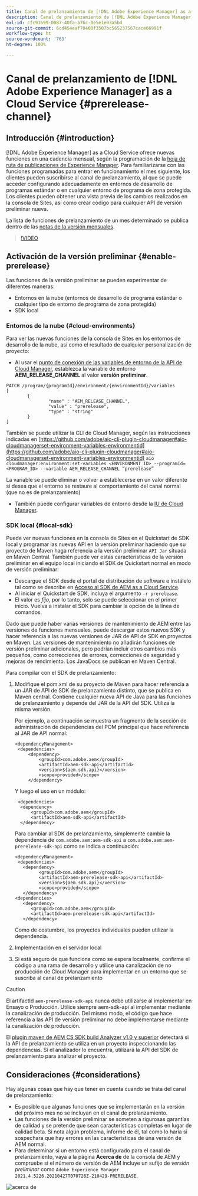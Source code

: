 ```yaml
---
title: Canal de prelanzamiento de [!DNL Adobe Experience Manager] as a Cloud Service
description: Canal de prelanzamiento de [!DNL Adobe Experience Manager] as a Cloud Service
exl-id: cfc91699-0087-40fa-a76c-0e5e1e03a5bd
source-git-commit: 6cd454eaf70400f3507bc565237567cace66991f
workflow-type: ht
source-wordcount: '763'
ht-degree: 100%

---
```


# Canal de prelanzamiento de [!DNL Adobe Experience Manager] as a Cloud Service {#prerelease-channel}


## Introducción {#introduction}

[!DNL Adobe Experience Manager] as a Cloud Service ofrece nuevas funciones en una cadencia mensual, según la programación de la [hoja de ruta de publicaciones de Experience Manager](https://experienceleague.adobe.com/docs/experience-manager-release-information/aem-release-updates/update-releases-roadmap.html?lang=es#aem-as-cloud-service). Para familiarizarse con las funciones programadas para entrar en funcionamiento el mes siguiente, los clientes pueden suscribirse al canal de prelanzamiento, al que se puede acceder configurando adecuadamente en entornos de desarrollo de programas estándar o en cualquier entorno de programa de zona protegida. Los clientes pueden obtener una vista previa de los cambios realizados en la consola de Sites, así como crear código para cualquier API de versión preliminar nueva.

La lista de funciones de prelanzamiento de un mes determinado se publica dentro de las [notas de la versión mensuales](/help/release-notes/release-notes-cloud/release-notes-current.md).

>[!VIDEO](/help/release-notes/assets/prerelease-overview.mp4)

## Activación de la versión preliminar {#enable-prerelease}

Las funciones de la versión preliminar se pueden experimentar de diferentes maneras:

* Entornos en la nube (entornos de desarrollo de programa estándar o cualquier tipo de entorno de programa de zona protegida)
* SDK local

### Entornos de la nube {#cloud-environments}

Para ver las nuevas funciones de la consola de Sites en los entornos de desarrollo de la nube, así como el resultado de cualquier personalización de proyecto:

* Al usar el [punto de conexión de las variables de entorno de la API de Cloud Manager](https://www.adobe.io/apis/experiencecloud/cloud-manager/api-reference.html#/Variables/patchEnvironmentVariables), establezca la variable de entorno **AEM_RELEASE_CHANNEL** al valor **versión preliminar**.

```
PATCH /program/{programId}/environment/{environmentId}/variables
[
        {
                "name" : "AEM_RELEASE_CHANNEL",
                "value" : "prerelease",
                "type" : "string"
        }
]
```

También se puede utilizar la CLI de Cloud Manager, según las instrucciones indicadas en [https://github.com/adobe/aio-cli-plugin-cloudmanager#aio-cloudmanagerset-environment-variables-environmentid](https://github.com/adobe/aio-cli-plugin-cloudmanager#aio-cloudmanagerset-environment-variables-environmentid)
```aio cloudmanager:environment:set-variables <ENVIRONMENT_ID> --programId=<PROGRAM_ID> --variable AEM_RELEASE_CHANNEL “prerelease”```


La variable se puede eliminar o volver a establecerse en un valor diferente si desea que el entorno se restaure al comportamiento del canal normal (que no es de prelanzamiento)

* También puede configurar variables de entorno desde la [IU de Cloud Manager](/help/implementing/cloud-manager/environment-variables.md).

### SDK local {#local-sdk}

Puede ver nuevas funciones en la consola de Sites en el Quickstart de SDK local y programar las nuevas API en la versión preliminar haciendo que su proyecto de Maven haga referencia a la versión preliminar `API Jar` situada en Maven Central. También puede ver estas características de la versión preliminar en el equipo local iniciando el SDK de Quickstart normal en modo de versión preliminar:

* Descargue el SDK desde el portal de distribución de software e instálelo tal como se describe en [Acceso al SDK de AEM as a Cloud Service](/help/implementing/developing/introduction/aem-as-a-cloud-service-sdk.md).
* Al iniciar el Quickstart de SDK, incluya el argumento `-r prerelease`.
* El valor es *fijo*, por lo tanto, solo se puede seleccionar en el primer inicio. Vuelva a instalar el SDK para cambiar la opción de la línea de comandos.

Dado que puede haber varias versiones de mantenimiento de AEM entre las versiones de funciones mensuales, puede descargar estos nuevos SDK y hacer referencia a las nuevas versiones de JAR de API de SDK en proyectos en Maven. Las versiones de mantenimiento no añadirán funciones de versión preliminar adicionales, pero podrían incluir otros cambios más pequeños, como correcciones de errores, correcciones de seguridad y mejoras de rendimiento.
Los JavaDocs se publican en Maven Central.

Para compilar con el SDK de prelanzamiento:

1. Modifique el pom.xml de su proyecto de Maven para hacer referencia a un JAR de API de SDK de prelanzamiento distinto, que se publica en Maven central. Contiene cualquier nueva API de Java para las funciones de prelanzamiento y depende del JAR de la API del SDK. Utiliza la misma versión.

   Por ejemplo, a continuación se muestra un fragmento de la sección de administración de dependencias del POM principal que hace referencia al JAR de API normal:

   ```
   <dependencyManagement>
    <dependencies>
        <dependency>
            <groupId>com.adobe.aem</groupId>
            <artifactId>aem-sdk-api</artifactId>
            <version>${aem.sdk.api}</version>
            <scope>provided</scope>
        </dependency>
   ```

   Y luego el uso en un módulo:

   ```
    <dependencies>
     <dependency>
         <groupId>com.adobe.aem</groupId>
         <artifactId>aem-sdk-api</artifactId>
     </dependency>
   ```

   Para cambiar al SDK de prelanzamiento, simplemente cambie la dependencia de `com.adobe.aem:aem-sdk-api` a `com.adobe.aem:aem-prerelease-sdk-api` como se indica a continuación:

   ```
   <dependencyManagement>
    <dependencies>
      <dependency>
            <groupId>com.adobe.aem</groupId>
            <artifactId>aem-prerelease-sdk-api</artifactId>
            <version>${aem.sdk.api}</version>
            <scope>provided</scope>
      </dependency>
   <dependencies>
      <dependency>
         <groupId>com.adobe.aem</groupId>
         <artifactId>aem-prerelease-sdk-api</artifactId>
      </dependency>
   ```

   Como de costumbre, los proyectos individuales pueden utilizar la dependencia.

1. Implementación en el servidor local
1. Si está seguro de que funciona como se espera localmente, confirme el código a una rama de desarrollo y utilice una canalización de no producción de Cloud Manager para implementar en un entorno que se suscriba al canal de prelanzamiento

>[!CAUTION]
> 
> El artifactId `aem-prerelease-sdk-api` nunca debe utilizarse al implementar en Ensayo o Producción. Utilice siempre aem-sdk-api al implementar mediante la canalización de producción. Del mismo modo, el código que hace referencia a las API de versión preliminar no debe implementarse mediante la canalización de producción.

El [plugin maven de AEM CS SDK build Analyzer v1.0 y superior](https://experienceleague.adobe.com/docs/experience-manager-core-components/using/developing/archetype/build-analyzer-maven-plugin.html?lang=es#developing) detectará si la API de prelanzamiento se utiliza en un proyecto inspeccionando las dependencias. Si el analizador lo encuentra, utilizará la API del SDK de prelanzamiento para analizar el proyecto.

## Consideraciones {#considerations}

Hay algunas cosas que hay que tener en cuenta cuando se trata del canal de prelanzamiento:

* Es posible que algunas funciones que se implementarán en la versión del próximo mes no se incluyan en el canal de prelanzamiento.
* Las funciones de la versión preliminar se someten a rigurosas garantías de calidad y se pretende que sean características completas en lugar de calidad beta. Si nota algún problema, informe de él, tal como lo haría si sospechara que hay errores en las características de una versión de AEM normal.
* Para determinar si un entorno está configurado para el canal de prelanzamiento, vaya a la página **Acerca de** de la consola de AEM y compruebe si el número de versión de AEM incluye un sufijo de *versión preliminar* como ```Adobe Experience Manager 2021.4.5226.20210427T070726Z-210429-PRERELEASE```.

![acerca de](/help/release-notes/assets/about.png)
